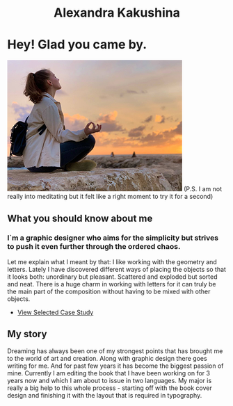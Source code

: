 <h1 align="center">Alexandra Kakushina</h1>

# Hey! Glad you came by.
![Alt me.](img/ke.jpg)
(P.S. I am not really into meditating but it felt like a right moment to try it for a second)


## What you should know about me
<h3 align="left">I`m a graphic designer who aims for the simplicity but strives to push it even further through the ordered chaos.</h3>
Let me explain what I meant by that: I like working with the geometry and letters. Lately I have discovered different ways of placing the objects so that it looks both: unordinary but pleasant. Scattered and exploded but sorted and neat. There is a huge charm in working with letters for it can truly be the main part of the composition without having to be mixed with other objects.


- [View Selected Case Study](case-study.md)


## My story
Dreaming has always been one of my strongest points that has brought me to the world of art and creation. Along with graphic design there goes writing for me. And for past few years it has become the biggest passion of mine. Currently I am editing the book that I have been working on for 3 years now and which I am about to issue in two languages. My major is really a big help to this whole process - starting off with the book cover design and finishing it with the layout that is required in typography.
